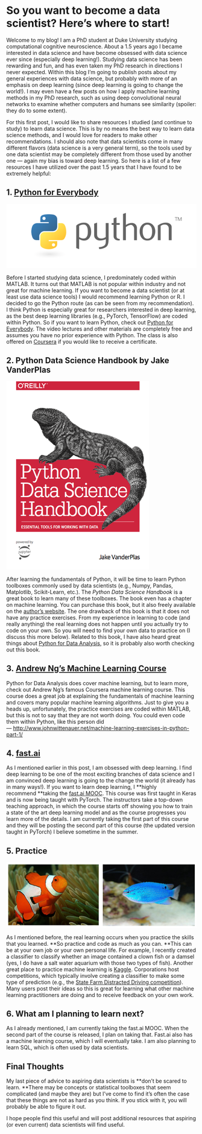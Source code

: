 # So you want to become a data scientist? Here’s where to start\!

Welcome to my blog\! I am a PhD student at Duke University studying computational cognitive neuroscience. About a 1.5 years ago I became interested in data science and have become obsessed with data science ever since (especially deep learning\!). Studying data science has been rewarding and fun, and has even taken my PhD research in directions I never expected. Within this blog I’m going to publish posts about my general experiences with data science, but probably with more of an emphasis on deep learning (since deep learning is going to change the world\!). I may even have a few posts on how I apply machine learning methods in my PhD research, such as using deep convolutional neural networks to examine whether computers and humans see similarity (spoiler: they do to some extent).

For this first post, I would like to share resources I studied (and continue to study) to learn data science. This is by no means the best way to learn data science methods, and I would love for readers to make other recommendations. I should also note that data scientists come in many different flavors (data science is a very general term), so the tools used by one data scientist may be completely different from those used by another one — again my bias is toward deep learning. So here is a list of a few resources I have utilized over the past 1.5 years that I have found to be extremely helpful:

## 1. [Python for Everybody](https://www.py4e.com/)

![](/images/name/media/image1.png)

Before I started studying data science, I predominately coded within MATLAB. It turns out that MATLAB is not popular within industry and not great for machine learning. If you want to become a data scientist (or at least use data science tools) I would recommend learning Python or R. I decided to go the Python route (as can be seen from my recommendation). I think Python is especially great for researchers interested in deep learning, as the best deep learning libraries (e.g., PyTorch, TensorFlow) are coded within Python. So if you want to learn Python, check out [Python for Everybody](https://www.py4e.com/lessons). The video lectures and other materials are completely free and assumes you have no prior experience with Python. The class is also offered on [Coursera](https://www.coursera.org/specializations/python) if you would like to receive a certificate.

## 2. Python Data Science Handbook by Jake VanderPlas

![](/images/name/media/image2.png)

After learning the fundamentals of Python, it will be time to learn Python toolboxes commonly used by data scientists (e.g., Numpy, Pandas, Matplotlib, Scikit-Learn, etc.). The *Python Data Science Handbook* is a great book to learn many of these toolboxes. The book even has a chapter on machine learning. You can purchase this book, but it also freely available on the [author’s website](https://jakevdp.github.io/PythonDataScienceHandbook/). The one drawback of this book is that it does not have any practice exercises. From my experience in learning to code (and really anything) the real learning does not happen until you actually try to code on your own. So you will need to find your own data to practice on (I discuss this more below). Related to this book, I have also heard great things about [Python for Data Analysis](http://shop.oreilly.com/product/0636920050896.do), so it is probably also worth checking out this book.

## 3. [Andrew Ng’s Machine Learning Course](https://www.coursera.org/learn/machine-learning)

Python for Data Analysis does cover machine learning, but to learn more, check out Andrew Ng’s famous Coursera machine learning course. This course does a great job at explaining the fundamentals of machine learning and covers many popular machine learning algorithms. Just to give you a heads up, unfortunately, the practice exercises are coded within MATLAB, but this is not to say that they are not worth doing. You could even code them within Python, like this person did — <http://www.johnwittenauer.net/machine-learning-exercises-in-python-part-1/>

## 4. [fast.ai](http://www.fast.ai/)

As I mentioned earlier in this post, I am obsessed with deep learning. I find deep learning to be one of the most exciting branches of data science and I am convinced deep learning is going to the change the world (it already has in many ways\!). If you want to learn deep learning, I **highly recommend **taking the [fast.ai MOOC](http://course.fast.ai/). This course was first taught in Keras and is now being taught with PyTorch. The instructors take a top-down teaching approach, in which the course starts off showing you how to train a state of the art deep learning model and as the course progresses you learn more of the details. I am currently taking the first part of this course and they will be posting the second part of this course (the updated version taught in PyTorch) I believe sometime in the summer.

## 5. Practice

![](/images/name/media/image3.png)

As I mentioned before, the real learning occurs when you practice the skills that you learned. **So practice and code as much as you can. **This can be at your own job or your own personal life. For example, I recently created a classifier to classify whether an image contained a clown fish or a damsel (yes, I do have a salt water aquarium with those two types of fish). Another great place to practice machine learning is [Kaggle](https://www.kaggle.com/). Corporations host competitions, which typically involve creating a classifier to make some type of prediction (e.g., the [State Farm Distracted Driving competition](https://www.kaggle.com/c/state-farm-distracted-driver-detection)). Many users post their ideas so this is great for learning what other machine learning practitioners are doing and to receive feedback on your own work.

## 6. What am I planning to learn next?

As I already mentioned, I am currently taking the fast.ai MOOC. When the second part of the course is released, I plan on taking that. Fast.ai also has a machine learning course, which I will eventually take. I am also planning to learn SQL, which is often used by data scientists.

## Final Thoughts

My last piece of advice to aspiring data scientists is **don’t be scared to learn. **There may be concepts or statistical toolboxes that seem complicated (and maybe they are) but I’ve come to find it’s often the case that these things are not as hard as you think. If you stick with it, you will probably be able to figure it out.

I hope people find this useful and will post additional resources that aspiring (or even current) data scientists will find useful.
